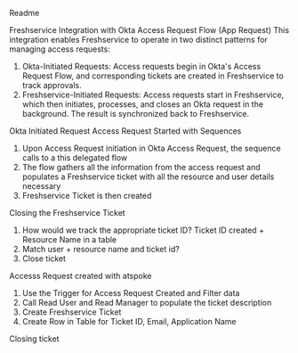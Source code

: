 Readme

Freshservice Integration with Okta Access Request Flow (App Request)
This integration enables Freshservice to operate in two distinct patterns for managing access requests:
1. Okta-Initiated Requests: Access requests begin in Okta's Access Request Flow, and corresponding tickets are created in Freshservice to track approvals.
2. Freshservice-Initiated Requests: Access requests start in Freshservice, which then initiates, processes, and closes an Okta request in the background. The result is synchronized back to Freshservice.

Okta Initiated Request
Access Request Started with Sequences

1. Upon Access Request initiation in Okta Access Request, the sequence calls to a this delegated flow
2. The flow gathers all the information from the access request and populates a Freshservice ticket with all the resource and user details necessary
3. Freshservice Ticket is then created

Closing the Freshservice Ticket
1. How would we track the appropriate ticket ID? Ticket ID created + Resource Name in a table
2. Match user + resource name and ticket id?
3. Close ticket

Accesss Request created with atspoke
1. Use the Trigger for Access Request Created and Filter data
2. Call Read User and Read Manager to populate the ticket description
3. Create Freshservice Ticket
4. Create Row in Table for Ticket ID, Email, Application Name

Closing ticket
